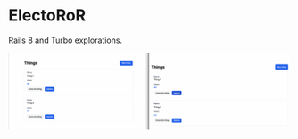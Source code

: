 # ElectoRoR

Rails 8 and Turbo explorations.

<img src="Untitled.gif" alt="ElectoRoR Demo" loop autoplay />

